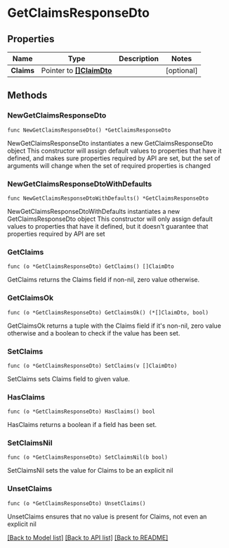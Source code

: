 # GetClaimsResponseDto

## Properties

Name | Type | Description | Notes
------------ | ------------- | ------------- | -------------
**Claims** | Pointer to [**[]ClaimDto**](ClaimDto.md) |  | [optional] 

## Methods

### NewGetClaimsResponseDto

`func NewGetClaimsResponseDto() *GetClaimsResponseDto`

NewGetClaimsResponseDto instantiates a new GetClaimsResponseDto object
This constructor will assign default values to properties that have it defined,
and makes sure properties required by API are set, but the set of arguments
will change when the set of required properties is changed

### NewGetClaimsResponseDtoWithDefaults

`func NewGetClaimsResponseDtoWithDefaults() *GetClaimsResponseDto`

NewGetClaimsResponseDtoWithDefaults instantiates a new GetClaimsResponseDto object
This constructor will only assign default values to properties that have it defined,
but it doesn't guarantee that properties required by API are set

### GetClaims

`func (o *GetClaimsResponseDto) GetClaims() []ClaimDto`

GetClaims returns the Claims field if non-nil, zero value otherwise.

### GetClaimsOk

`func (o *GetClaimsResponseDto) GetClaimsOk() (*[]ClaimDto, bool)`

GetClaimsOk returns a tuple with the Claims field if it's non-nil, zero value otherwise
and a boolean to check if the value has been set.

### SetClaims

`func (o *GetClaimsResponseDto) SetClaims(v []ClaimDto)`

SetClaims sets Claims field to given value.

### HasClaims

`func (o *GetClaimsResponseDto) HasClaims() bool`

HasClaims returns a boolean if a field has been set.

### SetClaimsNil

`func (o *GetClaimsResponseDto) SetClaimsNil(b bool)`

 SetClaimsNil sets the value for Claims to be an explicit nil

### UnsetClaims
`func (o *GetClaimsResponseDto) UnsetClaims()`

UnsetClaims ensures that no value is present for Claims, not even an explicit nil

[[Back to Model list]](../README.md#documentation-for-models) [[Back to API list]](../README.md#documentation-for-api-endpoints) [[Back to README]](../README.md)



